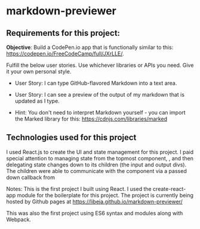 # markdown-previewer

## Requirements for this project:
__Objective__: Build a CodePen.io app that is functionally similar to this: https://codepen.io/FreeCodeCamp/full/JXrLLE/.

Fulfill the below user stories. Use whichever libraries or APIs you need. Give it your own personal style.

* User Story: I can type GitHub-flavored Markdown into a text area.

* User Story: I can see a preview of the output of my markdown that is updated as I type.

* Hint: You don't need to interpret Markdown yourself - you can import the Marked library for this: https://cdnjs.com/libraries/marked

## Technologies used for this project

I used React.js to create the UI and state management for this project. I paid special attention to managing state from the topmost component, <App/>, and then delegating state changes down to its children (the input and output divs). The children were able to communicate with the <App/> component via a passed down callback from <App/>

Notes:
This is the first project I built using React. I used the create-react-app
module for the boilerplate for this project. The project is currently being
hosted by Github pages at https://libeja.github.io/markdown-previewer/

This was also the first project using ES6 syntax and modules along with Webpack.
